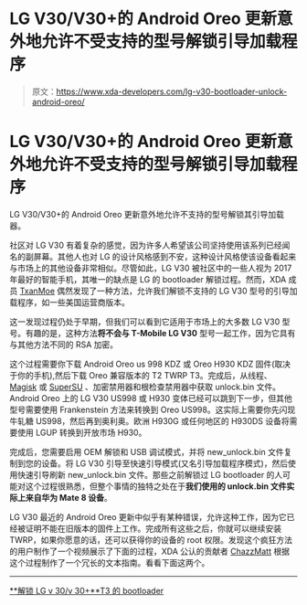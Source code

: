 # LG V30/V30+的 Android Oreo 更新意外地允许不受支持的型号解锁引导加载程序

> 原文：<https://www.xda-developers.com/lg-v30-bootloader-unlock-android-oreo/>

# LG V30/V30+的 Android Oreo 更新意外地允许不受支持的型号解锁引导加载程序

LG V30/V30+的 Android Oreo 更新意外地允许不支持的型号解锁其引导加载器。

社区对 LG V30 有着复杂的感觉，因为许多人希望该公司坚持使用该系列已经闻名的副屏幕。其他人也对 LG 的设计风格感到不安，这种设计风格使该设备看起来与市场上的其他设备非常相似。尽管如此，LG V30 被社区中的一些人视为 2017 年最好的智能手机，其唯一的缺点是 LG 的 bootloader 解锁过程。然而，XDA 成员 [TxanMoe](https://forum.xda-developers.com/member.php?u=6158380) 偶然发现了一种方法，允许我们解锁不支持的 LG V30 型号的引导加载程序，如一些美国运营商版本。

这一发现过程仍处于早期，但我们可以看到它适用于市场上的大多数 LG V30 型号。有趣的是，这种方法**将不会与 T-Mobile LG V30** 型号一起工作，因为它具有与其他方法不同的 RSA 加密。

这个过程需要你下载 Android Oreo us 998 KDZ 或 Oreo H930 KDZ 固件(取决于你的手机),然后下载 Oreo 兼容版本的 T2 TWRP T3。完成后，从线程、 [Magisk](https://www.xda-developers.com/tag/magisk/) 或 [SuperSU](https://www.xda-developers.com/tag/supersu/) 、加密禁用器和根检查禁用器中获取 unlock.bin 文件。Android Oreo 上的 LG V30 US998 或 H930 变体已经可以跳到下一步，但其他型号需要使用 Frankenstein 方法来转换到 Oreo US998。这实际上需要你先闪现牛轧糖 US998，然后再到奥利奥。欧洲 H930G 或任何地区的 H930DS 设备将需要使用 LGUP 转换到开放市场 H930。

完成后，您需要启用 OEM 解锁和 USB 调试模式，并将 new_unlock.bin 文件复制到您的设备。将 LG V30 引导至快速引导模式(又名引导加载程序模式)，然后使用快速引导刷新 new_unlock.bin 文件。那些之前解锁过 LG bootloader 的人可能对这个过程很熟悉，但整个事情的独特之处在于**我们使用的 unlock.bin 文件实际上来自华为 Mate 8 设备**。

LG V30 最近的 Android Oreo 更新中似乎有某种错误，允许这种工作，因为它已经被证明不能在旧版本的固件上工作。完成所有这些之后，你就可以继续安装 TWRP，如果你愿意的话，还可以获得你的设备的 root 权限。发现这个疯狂方法的用户制作了一个视频展示了下面的过程，XDA 公认的贡献者 [ChazzMatt](https://forum.xda-developers.com/member.php?u=3250376) 根据这个过程制作了一个冗长的文本指南。看看下面这两个。

* * *

[**解锁 LG v 30/v 30+**T3 的 bootloader](https://forum.xda-developers.com/lg-v30/help/wtf-lg-v30-t3790500)